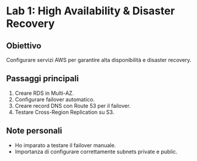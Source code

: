 # Lab 1: High Availability & Disaster Recovery

## Obiettivo
Configurare servizi AWS per garantire alta disponibilità e disaster recovery.

## Passaggi principali
1. Creare RDS in Multi-AZ.
2. Configurare failover automatico.
3. Creare record DNS con Route 53 per il failover.
4. Testare Cross-Region Replication su S3.



## Note personali
- Ho imparato a testare il failover manuale.
- Importanza di configurare correttamente subnets private e public.
